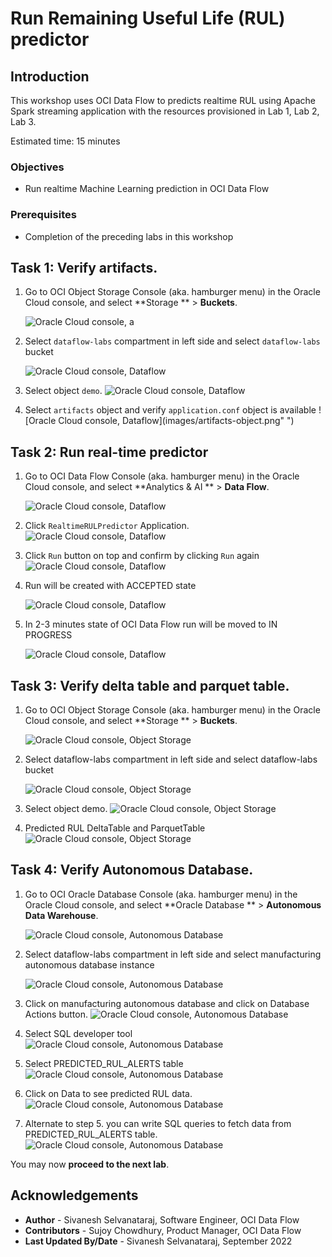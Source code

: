 # Run Remaining Useful Life (RUL) predictor

## Introduction

This workshop uses OCI Data Flow to predicts realtime RUL using Apache Spark streaming application with the resources provisioned in Lab 1, Lab 2, Lab 3.

Estimated time: 15 minutes

### Objectives

* Run realtime Machine Learning prediction in OCI Data Flow

### Prerequisites

* Completion of the preceding labs in this workshop

## Task 1: Verify artifacts.

1. Go to OCI Object Storage Console (aka. hamburger menu) in the Oracle Cloud console, and select **Storage ** &gt; **Buckets**.

   ![Oracle Cloud console, a](images/object-storage-menu.png " ")

2. Select ```dataflow-labs``` compartment in left side and select ```dataflow-labs``` bucket

   ![Oracle Cloud console, Dataflow](images/object-storage-bucket.png " ")

3. Select object ```demo```.
   ![Oracle Cloud console, Dataflow](images/demo-object.png " ")

4. Select ```artifacts``` object and verify ```application.conf``` object is available
   ![Oracle Cloud console, Dataflow](images/artifacts-object.png" ")

## Task 2: Run real-time predictor

1. Go to OCI Data Flow Console (aka. hamburger menu) in the Oracle Cloud console, and select **Analytics & AI ** &gt; **Data Flow**.

   ![Oracle Cloud console, Dataflow](images/dataflow-menu.png " ")

2. Click ```RealtimeRULPredictor``` Application.
   ![Oracle Cloud console, Dataflow](images/predictor.png " ")

3. Click ``Run`` button on top and confirm by clicking ```Run``` again
   ![Oracle Cloud console, Dataflow](images/predictor-run.png " ")

4. Run will be created with ACCEPTED state

   ![Oracle Cloud console, Dataflow](images/predictor-run.png " ")

5. In 2-3 minutes state of OCI Data Flow run will be moved to IN PROGRESS

   ![Oracle Cloud console, Dataflow](images/predictor-progress.png " ")


## Task 3: Verify delta table and parquet table.

1. Go to OCI Object Storage Console (aka. hamburger menu) in the Oracle Cloud console, and select **Storage ** &gt; **Buckets**.

   ![Oracle Cloud console, Object Storage](images/object-storage-menu.png " ")

2. Select dataflow-labs compartment in left side and select dataflow-labs bucket

   ![Oracle Cloud console, Object Storage](images/object-storage-bucket.png " ")

3. Select object demo.
   ![Oracle Cloud console, Object Storage](images/demo-object.png " ")

4. Predicted RUL DeltaTable and ParquetTable
   ![Oracle Cloud console, Object Storage](images/sinks.png " ")


## Task 4: Verify Autonomous Database.

1. Go to OCI Oracle Database Console (aka. hamburger menu) in the Oracle Cloud console, and select **Oracle Database ** &gt; **Autonomous Data Warehouse**.

   ![Oracle Cloud console, Autonomous Database](images/adb-menu.png " ")

2. Select dataflow-labs compartment in left side and select manufacturing autonomous database instance

   ![Oracle Cloud console, Autonomous Database](images/adb-manufacturing.png " ")

3. Click on manufacturing autonomous database and click on Database Actions button.
   ![Oracle Cloud console, Autonomous Database](images/abd-details.png " ")

4. Select SQL developer tool
   ![Oracle Cloud console, Autonomous Database](images/adb-sql-tool.png " ")

5. Select PREDICTED_RUL_ALERTS table
   ![Oracle Cloud console, Autonomous Database](images/adb-fields.png " ")
   
6. Click on Data to see predicted RUL data.
   ![Oracle Cloud console, Autonomous Database](images/adb-data.png " ")

7. Alternate to step 5. you can write SQL queries to fetch data from PREDICTED_RUL_ALERTS table.
   ![Oracle Cloud console, Autonomous Database](images/adb-alternate-sql.png " ")


You may now **proceed to the next lab**.

## Acknowledgements
- **Author** -  Sivanesh Selvanataraj, Software Engineer, OCI Data Flow
- **Contributors** - Sujoy Chowdhury, Product Manager, OCI Data Flow
- **Last Updated By/Date** - Sivanesh Selvanataraj, September 2022
